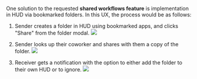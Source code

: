 One solution to the requested **shared workflows feature** is implementation in HUD via bookmarked folders. In this UX, the process would be as follows:

1. Sender creates a folder in HUD using bookmarked apps, and clicks "Share" from the folder modal.
![](https://raw.githubusercontent.com/ozone-development/ozp-documentation/master/mockups/hud/HUD_FolderShare_1_modal.png)

2. Sender looks up their coworker and shares with them a copy of the folder.
![](https://raw.githubusercontent.com/ozone-development/ozp-documentation/master/mockups/hud/HUD_FolderShare_2_lookup.png)

3. Receiver gets a notification with the option to either add the folder to their own HUD or to ignore.
![](https://raw.githubusercontent.com/ozone-development/ozp-documentation/master/mockups/hud/HUD_FolderShare_3_notification.png)
